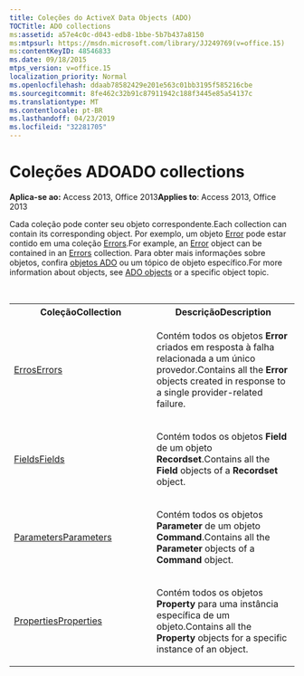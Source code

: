 ```yaml
---
title: Coleções do ActiveX Data Objects (ADO)
TOCTitle: ADO collections
ms:assetid: a57e4c0c-d043-edb8-1bbe-5b7b437a8150
ms:mtpsurl: https://msdn.microsoft.com/library/JJ249769(v=office.15)
ms:contentKeyID: 48546833
ms.date: 09/18/2015
mtps_version: v=office.15
localization_priority: Normal
ms.openlocfilehash: ddaab78582429e201e563c01bb3195f585216cbe
ms.sourcegitcommit: 8fe462c32b91c87911942c188f3445e85a54137c
ms.translationtype: MT
ms.contentlocale: pt-BR
ms.lasthandoff: 04/23/2019
ms.locfileid: "32281705"
---
```

# <a name="ado-collections"></a><span data-ttu-id="6d670-102">Coleções ADO</span><span class="sxs-lookup"><span data-stu-id="6d670-102">ADO collections</span></span>

<span data-ttu-id="6d670-103">**Aplica-se ao:** Access 2013, Office 2013</span><span class="sxs-lookup"><span data-stu-id="6d670-103">**Applies to**: Access 2013, Office 2013</span></span>

<span data-ttu-id="6d670-104">Cada coleção pode conter seu objeto correspondente.</span><span class="sxs-lookup"><span data-stu-id="6d670-104">Each collection can contain its corresponding object.</span></span> <span data-ttu-id="6d670-105">Por exemplo, um objeto [Error](error-object-ado.md) pode estar contido em uma coleção [Errors](errors-collection-ado.md).</span><span class="sxs-lookup"><span data-stu-id="6d670-105">For example, an [Error](error-object-ado.md) object can be contained in an [Errors](errors-collection-ado.md) collection.</span></span> <span data-ttu-id="6d670-106">Para obter mais informações sobre objetos, confira [objetos ADO](ado-objects-and-interfaces.md) ou um tópico de objeto específico.</span><span class="sxs-lookup"><span data-stu-id="6d670-106">For more information about objects, see [ADO objects](ado-objects-and-interfaces.md) or a specific object topic.</span></span>

<br/>

<table>
<colgroup>
<col style="width: 50%" />
<col style="width: 50%" />
</colgroup>
<tbody>
<tr class="even">
<th><span data-ttu-id="6d670-107">Coleção</span><span class="sxs-lookup"><span data-stu-id="6d670-107">Collection</span></span></th>
<th><span data-ttu-id="6d670-108">Descrição</span><span class="sxs-lookup"><span data-stu-id="6d670-108">Description</span></span></th>
</tr>
<tr class="odd">
<td><p><span data-ttu-id="6d670-109"><a href="errors-collection-ado.md">Erros</a></span><span class="sxs-lookup"><span data-stu-id="6d670-109"><a href="errors-collection-ado.md">Errors</a></span></span></p></td>
<td><p><span data-ttu-id="6d670-110">Contém todos os objetos <strong>Error</strong> criados em resposta à falha relacionada a um único provedor.</span><span class="sxs-lookup"><span data-stu-id="6d670-110">Contains all the <strong>Error</strong> objects created in response to a single provider-related failure.</span></span></p></td>
</tr>
<tr class="even">
<td><p><span data-ttu-id="6d670-111"><a href="fields-collection-ado.md">Fields</a></span><span class="sxs-lookup"><span data-stu-id="6d670-111"><a href="fields-collection-ado.md">Fields</a></span></span></p></td>
<td><p><span data-ttu-id="6d670-112">Contém todos os objetos <strong>Field</strong> de um objeto <strong>Recordset</strong>.</span><span class="sxs-lookup"><span data-stu-id="6d670-112">Contains all the <strong>Field</strong> objects of a <strong>Recordset</strong> object.</span></span></p></td>
</tr>
<tr class="odd">
<td><p><span data-ttu-id="6d670-113"><a href="parameters-collection-ado.md">Parameters</a></span><span class="sxs-lookup"><span data-stu-id="6d670-113"><a href="parameters-collection-ado.md">Parameters</a></span></span></p></td>
<td><p><span data-ttu-id="6d670-114">Contém todos os objetos <strong>Parameter</strong> de um objeto <strong>Command</strong>.</span><span class="sxs-lookup"><span data-stu-id="6d670-114">Contains all the <strong>Parameter</strong> objects of a <strong>Command</strong> object.</span></span></p></td>
</tr>
<tr class="even">
<td><p><span data-ttu-id="6d670-115"><a href="properties-collection-ado.md">Properties</a></span><span class="sxs-lookup"><span data-stu-id="6d670-115"><a href="properties-collection-ado.md">Properties</a></span></span></p></td>
<td><p><span data-ttu-id="6d670-116">Contém todos os objetos <strong>Property</strong> para uma instância específica de um objeto.</span><span class="sxs-lookup"><span data-stu-id="6d670-116">Contains all the <strong>Property</strong> objects for a specific instance of an object.</span></span></p></td>
</tr>
</tbody>
</table>

<br/>

